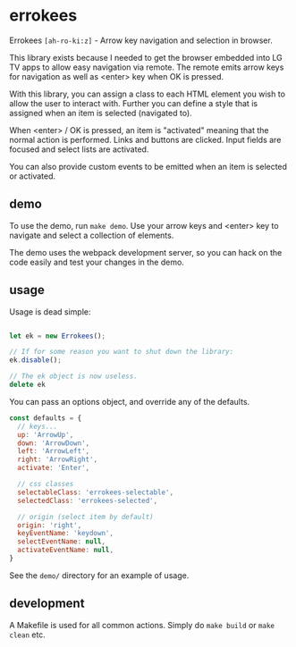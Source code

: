 # errokees
Errokees `[ah-ro-ki:z]` - Arrow key navigation and selection in browser.

This library exists because I needed to get the browser embedded into LG TV apps to allow easy navigation via remote. The remote emits arrow keys for navigation as well as &lt;enter&gt; key when OK is pressed.

With this library, you can assign a class to each HTML element you wish to allow the user to interact with. Further you can define a style that is assigned when an item is selected (navigated to).

When &lt;enter&gt; / OK is pressed, an item is "activated" meaning that the normal action is performed. Links and buttons are clicked. Input fields are focused and select lists are activated.

You can also provide custom events to be emitted when an item is selected or activated.

## demo

To use the demo, run `make demo`. Use your arrow keys and &lt;enter&gt; key to navigate and select a collection of elements.

The demo uses the webpack development server, so you can hack on the code easily and test your changes in the demo.

## usage

Usage is dead simple:

```javascript

let ek = new Errokees();

// If for some reason you want to shut down the library:
ek.disable();

// The ek object is now useless.
delete ek
```

You can pass an options object, and override any of the defaults.

```javascript
const defaults = {
  // keys...
  up: 'ArrowUp',
  down: 'ArrowDown',
  left: 'ArrowLeft',
  right: 'ArrowRight',
  activate: 'Enter',

  // css classes
  selectableClass: 'errokees-selectable',
  selectedClass: 'errokees-selected',

  // origin (select item by default)
  origin: 'right',
  keyEventName: 'keydown',
  selectEventName: null,
  activateEventName: null,
}
```

See the `demo/` directory for an example of usage.

## development

A Makefile is used for all common actions. Simply do `make build` or `make clean` etc.
